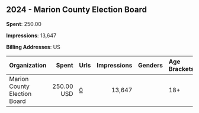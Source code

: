 ## 2024 - Marion County Election Board 
**Spent**: 250.00

**Impressions**: 13,647

**Billing Addresses**: US

|Organization|Spent|Urls|Impressions|Genders|Age Brackets|Country Codes|
|:---|---:|:---|---:|:---|:---|:---|
|Marion County Election Board|250.00 USD|[0](https://www.snap.com/political-ads/asset/93051478d4cb5da0a95c99226930c45f9400dba91e1ace74a641051d616d7eb7?mediaType=mp4)|13,647||18+|united states|

